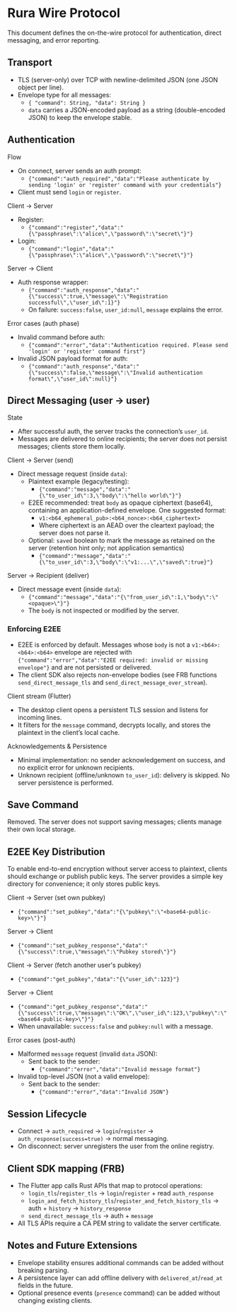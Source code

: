 # Rura Wire Protocol

This document defines the on-the-wire protocol for authentication, direct messaging, and error reporting.

## Transport
- TLS (server-only) over TCP with newline-delimited JSON (one JSON object per line).
- Envelope type for all messages:
  - `{ "command": String, "data": String }`
  - `data` carries a JSON-encoded payload as a string (double-encoded JSON) to keep the envelope stable.

## Authentication

Flow
- On connect, server sends an auth prompt:
  - `{"command":"auth_required","data":"Please authenticate by sending 'login' or 'register' command with your credentials"}`
- Client must send `login` or `register`.

Client → Server
- Register:
  - `{"command":"register","data":"{\"passphrase\":\"alice\",\"password\":\"secret\"}"}`
- Login:
  - `{"command":"login","data":"{\"passphrase\":\"alice\",\"password\":\"secret\"}"}`

Server → Client
- Auth response wrapper:
  - `{"command":"auth_response","data":"{\"success\":true,\"message\":\"Registration successful\",\"user_id\":1}"}`
  - On failure: `success:false`, `user_id:null`, `message` explains the error.

Error cases (auth phase)
- Invalid command before auth:
  - `{"command":"error","data":"Authentication required. Please send 'login' or 'register' command first"}`
- Invalid JSON payload format for auth:
  - `{"command":"auth_response","data":"{\"success\":false,\"message\":\"Invalid authentication format\",\"user_id\":null}"}`

## Direct Messaging (user → user)

State
- After successful auth, the server tracks the connection’s `user_id`.
- Messages are delivered to online recipients; the server does not persist messages; clients store them locally.

Client → Server (send)
- Direct message request (inside `data`):
  - Plaintext example (legacy/testing):
    - `{"command":"message","data":"{\"to_user_id\":3,\"body\":\"hello world\"}"}`
  - E2EE recommended: treat `body` as opaque ciphertext (base64), containing an application-defined envelope. One suggested format:
    - `v1:<b64_ephemeral_pub>:<b64_nonce>:<b64_ciphertext>`
    - Where ciphertext is an AEAD over the cleartext payload; the server does not parse it.
  - Optional: `saved` boolean to mark the message as retained on the server (retention hint only; not application semantics)
    - `{"command":"message","data":"{\"to_user_id\":3,\"body\":\"v1:...\",\"saved\":true}"}`

Server → Recipient (deliver)
- Direct message event (inside `data`):
  - `{"command":"message","data":"{\"from_user_id\":1,\"body\":\"<opaque>\"}"}`
  - The `body` is not inspected or modified by the server.

### Enforcing E2EE
- E2EE is enforced by default. Messages whose `body` is not a `v1:<b64>:<b64>:<b64>` envelope are rejected with `{"command":"error","data":"E2EE required: invalid or missing envelope"}` and are not persisted or delivered.
- The client SDK also rejects non-envelope bodies (see FRB functions `send_direct_message_tls` and `send_direct_message_over_stream`).

Client stream (Flutter)
- The desktop client opens a persistent TLS session and listens for incoming lines.
- It filters for the `message` command, decrypts locally, and stores the plaintext in the client’s local cache.

Acknowledgements & Persistence
- Minimal implementation: no sender acknowledgement on success, and no explicit error for unknown recipients.
- Unknown recipient (offline/unknown `to_user_id`): delivery is skipped. No server persistence is performed.

## Save Command
Removed. The server does not support saving messages; clients manage their own local storage.

## E2EE Key Distribution

To enable end-to-end encryption without server access to plaintext, clients should exchange or publish public keys. The server provides a simple key directory for convenience; it only stores public keys.

Client → Server (set own pubkey)
- `{"command":"set_pubkey","data":"{\"pubkey\":\"<base64-public-key>\"}"}`

Server → Client
- `{"command":"set_pubkey_response","data":"{\"success\":true,\"message\":\"Pubkey stored\"}"}`

Client → Server (fetch another user's pubkey)
- `{"command":"get_pubkey","data":"{\"user_id\":123}"}`

Server → Client
- `{"command":"get_pubkey_response","data":"{\"success\":true,\"message\":\"OK\",\"user_id\":123,\"pubkey\":\"<base64-public-key>\"}"}`
- When unavailable: `success:false` and `pubkey:null` with a message.

Error cases (post-auth)
- Malformed `message` request (invalid `data` JSON):
  - Sent back to the sender:
    - `{"command":"error","data":"Invalid message format"}`
- Invalid top-level JSON (not a valid envelope):
  - Sent back to the sender:
    - `{"command":"error","data":"Invalid JSON"}`

## Session Lifecycle
- Connect → `auth_required` → `login`/`register` → `auth_response(success=true)` → normal messaging.
- On disconnect: server unregisters the user from the online registry.

## Client SDK mapping (FRB)
- The Flutter app calls Rust APIs that map to protocol operations:
  - `login_tls`/`register_tls` → `login`/`register` + read `auth_response`
  - `login_and_fetch_history_tls`/`register_and_fetch_history_tls` → auth + `history` → `history_response`
  - `send_direct_message_tls` → auth + `message`
- All TLS APIs require a CA PEM string to validate the server certificate.

## Notes and Future Extensions
- Envelope stability ensures additional commands can be added without breaking parsing.
- A persistence layer can add offline delivery with `delivered_at`/`read_at` fields in the future.
- Optional presence events (`presence` command) can be added without changing existing clients.
